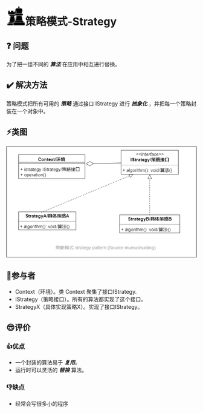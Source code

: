 # <img src="./../img/pics/策略 国际象棋.png" width="50px" height="50px"/>策略模式-Strategy

## :question: 问题 

为了把一组不同的 ***算法*** 在应用中相互进行替换。

## :heavy_check_mark: 解决方法

策略模式把所有可用的 ***策略*** 通过接口 IStrategy 进行 ***抽象化*** ，并把每一个策略封装在一个对象中。

## :zap:类图

<img src="./../img/design-patterns-10-strategy.png">

## :boy:参与者
  * Context（环境）。类 Context 聚集了接口IStrategy.
  * IStrategy（策略接口）。所有的算法都实现了这个接口。
  * StrategyX（具体实现策略X）。实现了接口IStrategy。
## :sunglasses:评价
### :+1:优点
  * 一个封装的算法易于 ***复用***。
  * 运行时可以灵活的 ***替换*** 算法。

### :-1:缺点
  * 经常会写很多小的程序